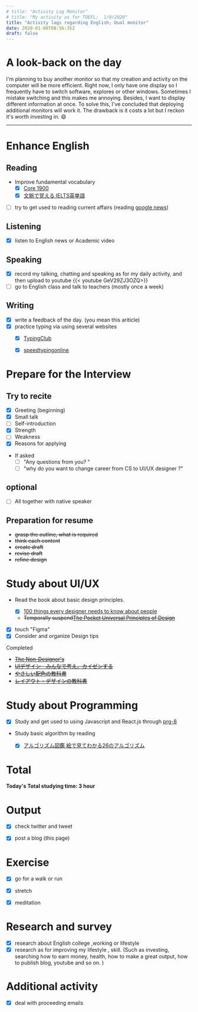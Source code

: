 ```yaml
---
# title: "Activity Log Monitor"
# title: "My activity as for TOEFL;  1/8/2020"
title: "Activity logs regarding English; Dual monitor"
date: 2020-01-08T08:56:35Z
draft: false
---
```


# A look-back on the day
I'm planning to buy another monitor so that my creation and activity on the computer will be more efficient. Right now, I only have one display so I frequently have to switch software, explores or other windows. Sometimes I mistake switching and this makes me annoying. Besides, I want to display different information at once. To solve this, I've concluded that deploying additional monitors will work it. The drawback is it costs a lot but I reckon it's worth investing in. 😄














---



# Enhance English

## Reading

- Improve fundamental vocabulary
  - [x] [Core 1900](https://www.amazon.co.jp/dp/4862900747/)
  - [x] [文脈で覚える IELTS英単語 ](https://www.amazon.co.jp/dp/4887246226/)
- [ ] try to get used to reading current affairs (reading [google news](https://news.google.com/))

## Listening

- [x] listen to English news or Academic video 

## Speaking

- [x] record my talking, chatting and speaking as for my daily activity, and then upload to youtube
  {{< youtube GeV29ZJ3OZQ>}}
- [ ] go to English class and talk to teachers (mostly once a week)

## Writing

- [x] write a feedback of the day. (you mean this ariticle)
- [x] practice typing via using several websites
  - [x] [TypingClub](https://www.typingclub.com)
  - [x] [speedtypingonline](https://www.speedtypingonline.com/games/type-the-alphabet.php)


# Prepare for the Interview

## Try to recite

- [x] Greeting (beginning)
- [x] Small talk
- [ ] Self-introduction
- [x] Strength
- [ ] Weakness
- [x] Reasons for applying
- If asked
  - [ ] "Any questions from you? "
  - [ ] "why do you want to change career from CS to UI/UX designer ?"

## optional

- [ ] All together with native speaker

## Preparation for resume

  -  ~~grasp the outline, what is required~~
  -  ~~think each content~~
  -  ~~create draft~~
  -  ~~revise draft~~
  -  ~~refine design~~



# Study about UI/UX

- Read the book about basic design principles.

  - [x] [100 things every designer needs to know about people](https://www.amazon.com/dp/4873115574)
  - ~~Temporally suspend[The Pocket Universal Principles of Design](https://www.amazon.com/dp/1631590405/)~~
- [x] touch "Figma"
- [x] Consider and organize Design tips

Completed

- ~~[The Non-Designer's](https://www.amazon.com/dp/0133966151/)~~
- ~~[UIデザイン　みんなで考え、カイゼンする](https://www.amazon.co.jp/dp/B07PQF8TBW/)~~
- ~~[やさしい配色の教科書](https://www.amazon.co.jp/dp/4844367714/)~~
- ~~[レイアウト・デザインの教科書](https://www.amazon.co.jp/dp/B07NYN1681/)~~

# Study about Programming

- [x] Study and get used to using Javascript and React.js through [prg-8](https://prog-8.com/) 
- Study basic algorithm by reading
  - [x] [アルゴリズム図鑑 絵で見てわかる26のアルゴリズム](https://www.amazon.co.jp/gp/product/4798149772/)


# Total

**Today's Total studying time:   3  hour**



# Output

- [x] check twitter and tweet

- [x] post a blog (this page)

  

# Exercise

- [x] go for a walk or run

- [x] stretch

- [x] meditation

  


# Research and survey

- [x] research about English college ,working or lifestyle
- [x] research as for improving my lifestyle , skill. (Such as investing, searching how to earn money, health, how to make a great output, how to publish blog, youtube and so on. )

# Additional activity

- [x] deal with proceeding emails
